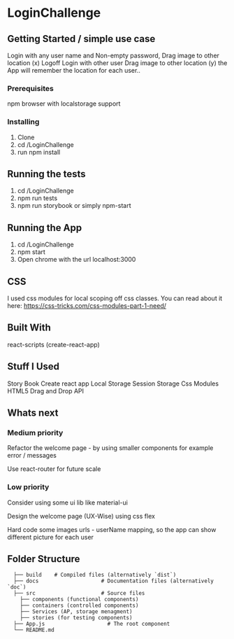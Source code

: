 
# LoginChallenge

## Getting Started / simple use case

Login with any user name and Non-empty password,
Drag image to other location (x)
Logoff
Login with other user
Drag image to other location (y)
the App will remember the location for each user..

### Prerequisites

npm
browser with localstorage support

### Installing

1. Clone
2. cd /LoginChallenge
3. run npm install 

## Running the tests

1. cd /LoginChallenge
2. npm run tests
3. npm run storybook or simply npm-start


## Running the App

1. cd /LoginChallenge
2. npm start
3. Open chrome with the url localhost:3000

## CSS

I used css modules for local scoping off css classes.
You can read about it here:
https://css-tricks.com/css-modules-part-1-need/

## Built With
react-scripts (create-react-app)




## Stuff I Used
Story Book
Create react app
Local Storage
Session Storage
Css Modules
HTML5 Drag and Drop API

## Whats next

### Medium priority

Refactor the welcome page - by using smaller components for example error / messages

Use react-router for future scale

### Low priority

Consider using some ui lib like material-ui

Design the welcome page (UX-Wise) using css flex

Hard code some images urls  - userName mapping, so the app can show different picture for each user

## Folder Structure

```
  ├── build    # Compiled files (alternatively `dist`)
  ├── docs                    # Documentation files (alternatively `doc`)
  ├── src                     # Source files 
    ├── components (functional components)
    ├── containers (controlled components)
    ├── Services (AP, storage menagment)
    ├── stories (for testing components)
  ├── App.js                    # The root component
  └── README.md
  
  ```









